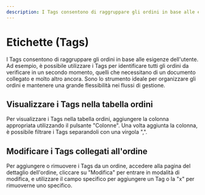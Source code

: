 ```yaml
---
description: I Tags consentono di raggruppare gli ordini in base alle esigenze dell'utente.
---
```


# Etichette (Tags)

I Tags consentono di raggruppare gli ordini in base alle esigenze dell'utente. Ad esempio, è possibile utilizzare i Tags
per identificare tutti gli ordini da verificare in un secondo momento, quelli che necessitano di un documento collegato
e molto altro ancora. Sono lo strumento ideale per organizzare gli ordini e mantenere una grande flessibilità nei flussi
di gestione.

## Visualizzare i Tags nella tabella ordini

Per visualizzare i Tags nella tabella ordini, aggiungere la colonna appropriata utilizzando il pulsante "Colonne". Una
volta aggiunta la colonna, è possibile filtrare i Tags separandoli con una virgola ",".

## Modificare i Tags collegati all'ordine

Per aggiungere o rimuovere i Tags da un ordine, accedere alla pagina del dettaglio dell'ordine, cliccare su "Modifica"
per entrare in modalità di modifica, e utilizzare il campo specifico per aggiungere un Tag o la "x" per rimuoverne uno
specifico.
